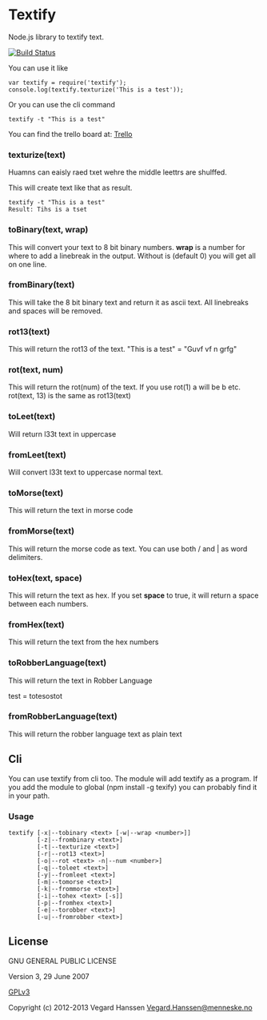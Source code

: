 # Textify

Node.js library to textify text.

[![Build Status](https://travis-ci.org/flogvit/textify.png)](https://travis-ci.org/flogvit/textify)

You can use it like

	var textify = require('textify');
	console.log(textify.texturize('This is a test'));
	
Or you can use the cli command
	
	textify -t "This is a test"

You can find the trello board at: [Trello](https://trello.com/board/node-anagram/50e04535a776c1812d001d07)

### texturize(text)

Huamns can eaisly raed txet wehre the middle leettrs are shulffed.

This will create text like that as result.

	textify -t "This is a test"
	Result: Tihs is a tset

### toBinary(text, wrap)

This will convert your text to 8 bit binary numbers. **wrap** is a number for where
to add a linebreak in the output. Without is (default 0) you will get all on one line.

### fromBinary(text)

This will take the 8 bit binary text and return it as ascii text. All linebreaks and
spaces will be removed.

### rot13(text)

This will return the rot13 of the text. "This is a test" = "Guvf vf n grfg"

### rot(text, num)

This will return the rot(num) of the text. If you use rot(1) a will be b etc.
rot(text, 13) is the same as rot13(text)

### toLeet(text)

Will return l33t text in uppercase

### fromLeet(text)

Will convert l33t text to uppercase normal text.

### toMorse(text)

This will return the text in morse code

### fromMorse(text)

This will return the morse code as text. You can use both / and | as word delimiters.

### toHex(text, space)

This will return the text as hex. If you set **space** to true, it will return a space
between each numbers.

### fromHex(text)

This will return the text from the hex numbers

### toRobberLanguage(text)

This will return the text in Robber Language

test = totesostot

### fromRobberLanguage(text)

This will return the robber language text as plain text

## Cli

You can use textify from cli too. The module will add textify as a program. If you add the
module to global (npm install -g texify) you can probably find it in your path.

### Usage


	textify [-x|--tobinary <text> [-w|--wrap <number>]] 
	        [-z|--frombinary <text>]
	        [-t|--texturize <text>]
	        [-r|--rot13 <text>]
	        [-o|--rot <text> -n|--num <number>]
	        [-q|--toleet <text>]
	        [-y|--fromleet <text>]
	        [-m|--tomorse <text>]
	        [-k|--frommorse <text>]
	        [-i|--tohex <text> [-s]]
	        [-p|--fromhex <text>]
	        [-e|--torobber <text>]
	        [-u|--fromrobber <text>]

## License

GNU GENERAL PUBLIC LICENSE

Version 3, 29 June 2007

[GPLv3](http://www.gnu.org/licenses/gpl-3.0.html)

Copyright (c) 2012-2013 Vegard Hanssen <Vegard.Hanssen@menneske.no>